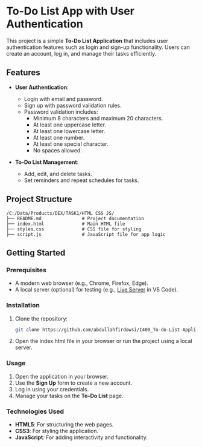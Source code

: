 # To-Do List App with User Authentication

This project is a simple **To-Do List Application** that includes user authentication features such as login and sign-up functionality. Users can create an account, log in, and manage their tasks efficiently.

## Features

- **User Authentication**:
  - Login with email and password.
  - Sign up with password validation rules.
  - Password validation includes:
    - Minimum 8 characters and maximum 20 characters.
    - At least one uppercase letter.
    - At least one lowercase letter.
    - At least one number.
    - At least one special character.
    - No spaces allowed.

- **To-Do List Management**:
  - Add, edit, and delete tasks.
  - Set reminders and repeat schedules for tasks.

## Project Structure

```
/C:/Data/Products/DEX/TASK1/HTML CSS JS/
├── README.md               # Project documentation
├── index.html              # Main HTML file
├── styles.css              # CSS file for styling
├── script.js               # JavaScript file for app logic
```

## Getting Started

### Prerequisites

- A modern web browser (e.g., Chrome, Firefox, Edge).
- A local server (optional) for testing (e.g., [Live Server](https://marketplace.visualstudio.com/items?itemName=ritwickdey.LiveServer) in VS Code).

### Installation

1. Clone the repository:
   ```bash
   git clone https://github.com/abdullahfirdowsi/I400_To-do-List-Application-with-User-Authentication.git

2. Open the index.html file in your browser or run the project using a local server.

### Usage

1. Open the application in your browser.
2. Use the **Sign Up** form to create a new account.
3. Log in using your credentials.
4. Manage your tasks on the **To-Do List** page.

### Technologies Used

- **HTML5**: For structuring the web pages.
- **CSS3**: For styling the application.
- **JavaScript**: For adding interactivity and functionality.

